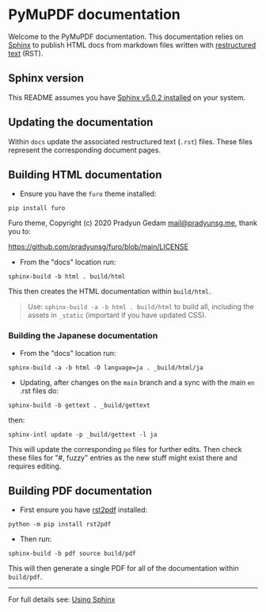 # PyMuPDF documentation

Welcome to the PyMuPDF documentation. This documentation relies on [Sphinx](https://www.sphinx-doc.org/en/master/) to publish HTML docs from markdown files written with [restructured text](https://en.wikipedia.org/wiki/ReStructuredText) (RST).

## Sphinx version

This README assumes you have [Sphinx v5.0.2 installed](https://www.sphinx-doc.org/en/master/usage/installation.html) on your system.


## Updating the documentation

Within `docs` update the associated restructured text (`.rst`) files. These files represent the corresponding document pages. 



## Building HTML documentation

- Ensure you have the `furo` theme installed:

`pip install furo`

Furo theme, Copyright (c) 2020 Pradyun Gedam <mail@pradyunsg.me>, thank you to:

https://github.com/pradyunsg/furo/blob/main/LICENSE


- From the "docs" location run:

`sphinx-build -b html . build/html`

This then creates the HTML documentation within `build/html`. 

> Use: `sphinx-build -a -b html . build/html` to build all, including the assets in `_static` (important if you have updated CSS).

### Building the Japanese documentation

- From the "docs" location run:

`sphinx-build -a -b html -D language=ja . _build/html/ja`


- Updating, after changes on the `main` branch and a sync with the main `en` .rst files do:

`sphinx-build -b gettext . _build/gettext  `

then:

`sphinx-intl update -p _build/gettext -l ja`

This will update the corresponding `po` files for further edits. Then check these files for "#, fuzzy" entries as the new stuff might exist there and requires editing.


## Building PDF documentation


- First ensure you have [rst2pdf](https://pypi.org/project/rst2pdf/) installed:
	

`python -m pip install rst2pdf`


- Then run:


`sphinx-build -b pdf source build/pdf`

This will then generate a single PDF for all of the documentation within `build/pdf`.


---


For full details see: [Using Sphinx](https://www.sphinx-doc.org/en/master/usage/index.html) 



